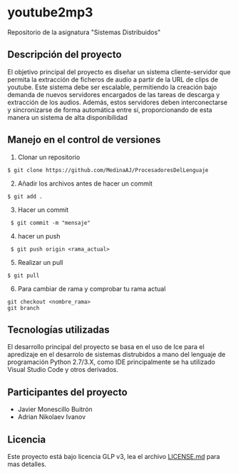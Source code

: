 # youtube2mp3

Repositorio de la asignatura "Sistemas Distribuidos"

## Descripción del proyecto
El objetivo principal del proyecto es diseñar un sistema cliente-servidor que permita la extracción 
de ficheros de audio a partir de la URL de clips de youtube. Este sistema debe ser escalable, 
permitiendo la creación bajo demanda de nuevos servidores encargados de las tareas de descarga y 
extracción de los audios. Además, estos servidores deben interconectarse y sincronizarse de forma 
automática entre sí, proporcionando de esta manera un sistema de alta disponibilidad

## Manejo en el control de versiones

1) Clonar un repositorio
```
$ git clone https://github.com/MedinaAJ/ProcesadoresDelLenguaje
```
2) Añadir los archivos antes de hacer un commit
```
$ git add .
```
3) Hacer un commit 
```
 $ git commit -m "mensaje"
```
4) hacer un push
```
 $ git push origin <rama_actual>
```
5) Realizar un pull
```
$ git pull
```
6) Para cambiar de rama y comprobar tu rama actual
```
git checkout <nombre_rama>
git branch
```

## Tecnologías utilizadas
El desarrollo principal del proyecto se basa en el uso de Ice para el apredizaje en el desarrolo de sistemas distrubidos a mano del lenguaje de programación Python 2.7/3.X, como IDE principalmente se ha utilizado Visual Studio Code y otros derivados.

## Participantes del proyecto

* Javier Monescillo Buitrón
* Adrian Nikolaev Ivanov


## Licencia
Este proyecto está bajo licencia GLP v3, lea el archivo [LICENSE.md](LICENSE.md) para mas detalles.
